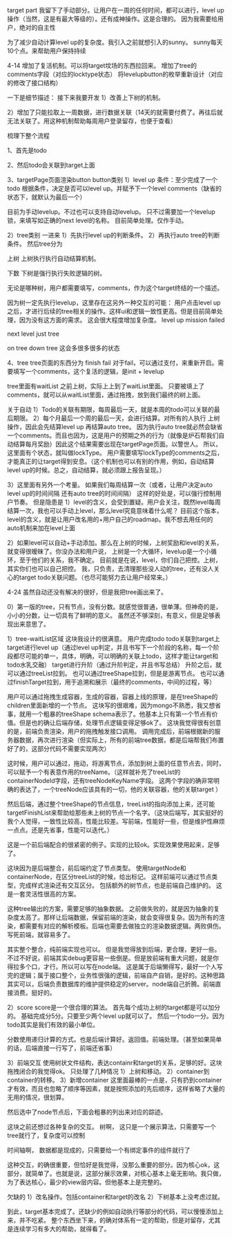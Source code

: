 target part
我留下了手动部分。让用户在一周的任何时间，都可以进行，level up操作（当然，这是有最大等级的）。还有成神操作。这是合理的。
因为我需要给用户，绝对的自主性

为了减少自动计算level up的复杂度。我引入之前就想引入的sunny。
sunny每天10个点。来帮助用户保持持续

4-14
增加了复活机制。可以将target坟场的东西拉回来。
增加了tree的comments字段（对应的locktype状态）
将levelupbutton的枚举重新设计（对应的修改了接口结构）

一下是细节描述：
接下来我要开发
1）改善上下树的机制。

2）增加了只能拉取上一周数据，进行数据关联（14天的就需要付费了。再往后就无法关联了。用这种机制帮助每周用户登录留存，也便于查看）





梳理下整个流程

1、首先是todo

2、然后todo会关联到target上面

3、targetPage页面渲染button
button类别
1）level up
条件：至少完成了一个todo
根据条件，决定是否可以level up。并赋予下一个level comments（缺省的状态下，就默认为最后一个）

目前为手动levelup。不过也可以支持自动levelup。
只不过需要加一个levelup锁，来填写如正确的next level的名称。
目前简单处理。仅作手动。

2）tree类别
一进来
1）先执行level up的判断条件。
2）再执行auto tree的判断条件。
然后tree分为

上树
上树执行执行自动结算机制。

下数
下树是强行执行失败逻辑的树。

无论是哪种树，用户都需要填写，comments，作为这个target终结的一个描述。

因为树一定先执行levelup，这里存在这另外一种交互的可能：
用户点击level up 之后，才进行后续的tree相关的操作。这样ui和逻辑一致性更高。但是目前简单处理，因为没有这方面的需求。
这会很大程度增加复杂度。
level up
mission failed

next level
just tree

on tree
down tree
这会多很多很多的状态

4、tree
tree页面的东西分为
finish
fail
对于fail，可以通过支付，来重新开启。需要填写一个comments，这个复活的逻辑，是init + levelup



tree里面有waitList
之前上树，实际上上到了waitList里面。
只要被填上了comments，就可以从waitList里面，通过拖拽，放到我们最终的树上面。







关于自动
1）Todo的关联有期限，每周最后一天，就是本周的todo可以关联的最后期限。
2）每个月最后一个周的最后一天，会进行结算。对所有的人执行 上树操作，因此会先结算level up 再结算auto tree。
因为执行auto tree就必然会缺省一个comments。而且也因为，这是用户的预期之外的行为（就像是炉石帮我们自动结算每月奖励）因此这个结果需要出现在targetPage页面。以警世人。
所以，这里面有个状态，就叫做lockType。
用户需要填写lockType的comments之后，才能真正的让target得到安息。（这个机制也可以有别的作用，例如，自动结算level up的时候。总之，自动结算，就必须跟上报告呈现。）

3）这里面有另外一个考量。
如果我们每周结算一次（或者，让用户决定auto level up的时间间隔 还有auto tree的时间间隔）
这样的好处是，可以强行控制用户节奏。
但是隐患是
1）level的含义，会受到置疑。用户会关注，既然level每周结算一次，我也可以手动上level，那么level究竟意味着什么呢？
目前这个版本，level的含义，就是让用户改名用的+用户自己的roadmap。我不想去用任何的auto机制来加在level上面

2）如果level可以自动+手动添加。那么在上树的时候，上树奖励和level的关系，就变得很暧昧了。你没办法和用户说，
上树是一个大循环，levelup是一个小循环，至于他们的关系，我不确定。
目前就是在说，level，你们自己把控。上树，其实你们也可以自己把控。
我，只负责，去清理那些没人动的tree，还有没人关心的target todo关联问题。（也尽可能努力去让用户经常来。）


4-24
虽然自动还没有解决的很好，但是我把tree画出来了。

0）第一版的tree，只有节点，没有分数。就感觉很普通，很单薄。但神奇的是，小小的分数，让一切具有了鲜明的意义。
虽然还不够深刻，有意义，但是足够表现出来意思了。

1）tree-waitList区域
这块我设计的很满意。
用户完成todo
todo关联到target上
target进行level up（通过level up判定，并且书写下一个阶段的名称，每一个阶段都尽可能的单一，具体，明确，可以明确的关联上todo，这样才能让target和todo水乳交融）
target进行升阶（通过升阶判定，并且书写总结）
升阶之后，就可以通过treeList拉到。
也可以通过treeShape拉到，但是是游离节点。
也可以通过finishTarget拉到，用于追溯和展示（最终的comments，中间的过程，等）


用户可以通过拖拽生成容器，生成的容器，容器上线的原理，是在treeShape的children里面新增的一个节点。
这块写的很艰难，因为mongo不熟悉，我又想省事，就用一个粗暴的treeShape schema表示了。他基本上只有第一个节点有价值。但是也的确让后端存储，处理节点逻辑变得足够ok了。
这块我觉得很有创意的是，前端负责渲染，用户的拖拽触发接口调用。
调用完成后，前端根据新的服务器数据，再次进行渲染（但实际上，所有的前端tree数据，都是后端帮我们布置好了的，这部分代码不需要实现两次）

这时候，用户可以通过，拖动，将游离节点，添加到树上面的任意节点去，同时，可以赋予一个有表意作用的treeName。（这样就补充了treeList的containerNodeId字段，还有treeNodeKeyName字段。
这两个字段的确非常明确的表达了，一个treeNode应该具有的一切，他的关联容器，他的关联target
）

然后后端，通过整个treeShape的节点信息，treeList的指向添加上来，还可能targetFinishList来帮助给那些未上树的节点一个名字。（这块后端写，其实挺好的我个人觉得，一致性比较高，性能比较差。写前端，性能好一些，但是维护性麻烦一点点。还是先省事，性能可以迭代。）

这是一个前后端配合的很紧密的例子。实现的比较ok。实现效果使用起来，足够了。

这块因为是后端整合，前后端约定了节点类型。
使用targetNode和containerNode，在区分treeList的时候，给出标记。
这样前端可以通过节点类型，完成样式渲染还有交互区分。
包括额外的树节点，也是前端自己维护的。
这是一套灵活性很高的方案。


这种tree输出的方案，需要足够的抽象数据。
之前做失败的，就是因为抽象的复杂度太高了。那样让后端数据，保留前端的渲染，就会变得很复杂。因为所有的渲染，都需要有对应的解析模板。后端也需要去做独立的渲染数据逻辑。两败俱伤。写死前端，就容易多了。



其实整个整合，纯前端实现也可以。
但是我觉得放到后端，更合理，更好一些。不过不好说，前端其实debug更容易一些倒是。但是放前端有重大问题，就是你得拉多个口，才行。所以可以写在node端。
这是属于后端懒得写，最好一个人写完的逻辑；属于接口整个，业务性很强的逻辑，前端自产自销，是好的。这种思路其实可以，后端负责数据库的维护提供稳定的server。node端自己折腾。前端直接消费。挺好的。




2）score
score是一个很合理的算法。
首先每个成功上树的target都是可以加分的。
基础完成分5分。只要至少两个level up就可以了。
然后一个todo一分。因为todo其实是我们有效的最小单位。

分数使用递归计算的方式。也是后端计算好。返回值。前端处理。（甚至如果简单的话，后端直接一行写了，前端还省事）


3）前端交互
使用树状文件结构，表达containr和target的关系，足够的好。这块拖拽闭合的我觉得ok。
只处理了几种情况
1）上树和移动。
2）container到container的转移。
3）新增container
这里面最棒的一点是，只有扔到container才有效，而且也忽略了顺序等因素，就是按照添加的先后顺序，这样省略了大量的无用的情况，很划算。

然后选中了node节点后，下面会粗暴的列出来对应的踪迹。

这块之前还想过各种复杂的交互。
树啊，
这只是一个展示算法，只需要写一个tree就行了，复杂度可以控制

时间轴啊，
数据都是现成的，只需要给一个有绑定事件的组件就行了

这种交互，的确很重要，但恰好是我觉得，没那么重要的部分。因为核心ok，这部分，就简单了。也就是说，这部分展示效果，对核心基本上毫无影响。我只做，
为了表达核心，最少的view层内容。但他基本上是完整的。




欠缺的
1）改名操作。包括container和target的改名
2）下树基本上没考虑过就。

到此，target基本完成了。还缺少的例如自动执行等部分的代码，可以慢慢添加上来，并不吃紧。
整个东西坐下来，的确对体系有一定的帮助，但是对留存，尤其是连续学习有多大的帮助，就得看了。